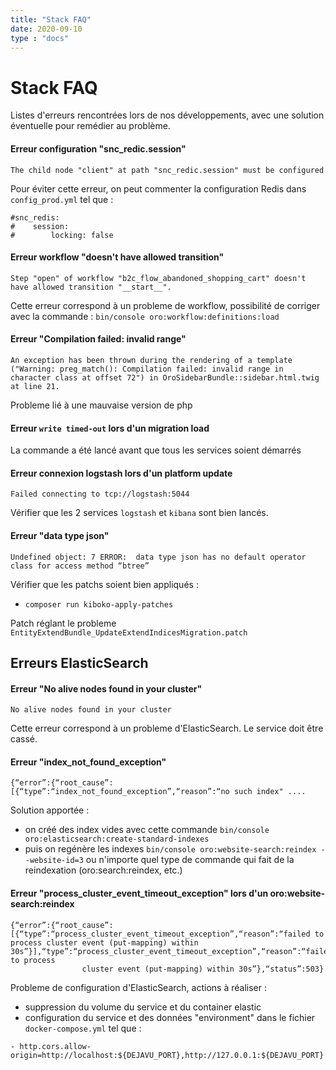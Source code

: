 ```yaml
---
title: "Stack FAQ"
date: 2020-09-10
type : "docs"
---
```


Stack FAQ
===

Listes d'erreurs rencontrées lors de nos développements, avec une solution éventuelle pour remédier au problème.

#### Erreur configuration "snc_redic.session"


````
The child node "client" at path "snc_redic.session" must be configured
````

Pour éviter cette erreur, on peut commenter la configuration Redis dans `config_prod.yml` tel que :

````
#snc_redis:
#    session:
#        locking: false
```` 

#### Erreur workflow "doesn't have allowed transition"

````
Step "open" of workflow "b2c_flow_abandoned_shopping_cart" doesn't have allowed transition "__start__".
````

Cette erreur correspond à un probleme de workflow, possibilité de corriger avec la commande :
`bin/console oro:workflow:definitions:load`

#### Erreur "Compilation failed: invalid range"

````
An exception has been thrown during the rendering of a template ("Warning: preg_match(): Compilation failed: invalid range in character class at offset 72") in OroSidebarBundle::sidebar.html.twig at line 21.
````

Probleme lié à une mauvaise version de php

#### Erreur `write timed-out` lors d'un migration load

La commande a été lancé avant que tous les services soient démarrés

#### Erreur connexion logstash lors d'un platform update

````
Failed connecting to tcp://logstash:5044
````

Vérifier que les 2 services `logstash` et `kibana` sont bien lancés.


#### Erreur "data type json"

````
Undefined object: 7 ERROR:  data type json has no default operator class for access method “btree”
````

Vérifier que les patchs soient bien appliqués :
- `composer run kiboko-apply-patches`

Patch réglant le probleme `EntityExtendBundle_UpdateExtendIndicesMigration.patch`

## Erreurs ElasticSearch

#### Erreur "No alive nodes found in your cluster"

````
No alive nodes found in your cluster
````

Cette erreur correspond à un probleme d'ElasticSearch. Le service doit être cassé.


#### Erreur "index_not_found_exception"

````
{“error”:{“root_cause”:[{“type”:“index_not_found_exception”,“reason”:“no such index" .... 
````
Solution apportée :
- on créé des index vides avec cette commande `bin/console oro:elasticsearch:create-standard-indexes`
- puis on regénère les indexes `bin/console oro:website-search:reindex --website-id=3`
ou n'importe quel type de commande qui fait de la reindexation (oro:search:reindex, etc.)



#### Erreur "process_cluster_event_timeout_exception" lors d'un oro:website-search:reindex

````
{“error”:{“root_cause”:[{“type”:“process_cluster_event_timeout_exception”,“reason”:“failed to process cluster event (put-mapping) within 30s”}],“type”:“process_cluster_event_timeout_exception”,“reason”:“failed to process 
                cluster event (put-mapping) within 30s”},“status”:503} 
````

Probleme de configuration d'ElasticSearch, actions à réaliser :
- suppression du volume du service et du container elastic
- configuration du service et des données "environment" dans le fichier `docker-compose.yml` tel que :

````
- http.cors.allow-origin=http://localhost:${DEJAVU_PORT},http://127.0.0.1:${DEJAVU_PORT}
````



